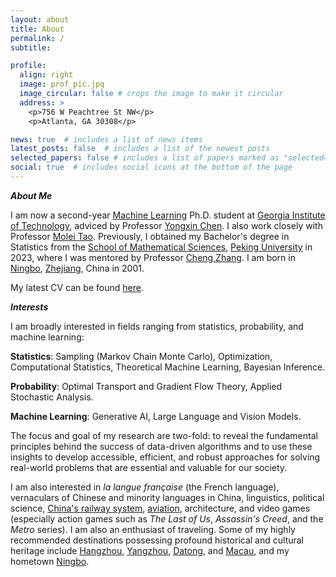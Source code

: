 ```yaml
---
layout: about
title: About
permalink: /
subtitle: 

profile:
  align: right
  image: prof_pic.jpg
  image_circular: false # crops the image to make it circular
  address: >
    <p>756 W Peachtree St NW</p>
    <p>Atlanta, GA 30308</p>

news: true  # includes a list of news items
latest_posts: false  # includes a list of the newest posts
selected_papers: false # includes a list of papers marked as "selected={true}"
social: true  # includes social icons at the bottom of the page
---
```


<strong><em>About Me</em></strong>

I am now a second-year <a href='https://ml.gatech.edu/'>Machine Learning</a> Ph.D. student at <a href='https://www.gatech.edu/'>Georgia Institute of Technology</a>, adviced by Professor <a href='https://yongxin.ae.gatech.edu/'>Yongxin Chen</a>. I also work closely with Professor <a href='https://mtao8.math.gatech.edu/index.html'>Molei Tao</a>. Previously, I obtained my Bachelor's degree in Statistics from the <a href='http://www.math.pku.edu.cn/'>School of Mathematical Sciences</a>, <a href='https://www.pku.edu.cn/'>Peking University</a> in 2023, where I was mentored by Professor <a href='https://zcrabbit.github.io/'>Cheng Zhang</a>. I am born in <a href='https://en.wikipedia.org/wiki/Ningbo/'>Ningbo</a>, <a href='https://en.wikipedia.org/wiki/Zhejiang'>Zhejiang</a>, China in 2001.

My latest CV can be found <a href='https://alexandreguo2001.github.io/assets/pdf/Wei_Guo_CV.pdf'>here</a>.

<strong><em>Interests</em></strong>

I am broadly interested in fields ranging from statistics, probability, and machine learning:

<strong>Statistics</strong>: Sampling (Markov Chain Monte Carlo), Optimization, Computational Statistics, Theoretical Machine Learning, Bayesian Inference.

<strong>Probability</strong>: Optimal Transport and Gradient Flow Theory, Applied Stochastic Analysis.

<strong>Machine Learning</strong>: Generative AI, Large Language and Vision Models.

The focus and goal of my research are two-fold: to reveal the fundamental principles behind the success of data-driven algorithms and to use these insights to develop accessible, efficient, and robust approaches for solving real-world problems that are essential and valuable for our society.

I am also interested in <i>la langue française</i> (the French language), vernaculars of Chinese and minority languages in China, linguistics, political science, <a href="https://www.openrailwaymap.org/">China's railway system</a>, <a href="https://www.flightradar24.com/">aviation</a>, architecture, and video games (especially action games such as <i>The Last of Us</i>, <i>Assassin's Creed</i>, and the <i>Metro</i> series). I am also an enthusiast of traveling. Some of my highly recommended destinations possessing profound historical and cultural heritage include <a href='https://en.wikipedia.org/wiki/Hangzhou'>Hangzhou</a>, <a href='https://en.wikipedia.org/wiki/Yangzhou'>Yangzhou</a>, <a href='https://en.wikipedia.org/wiki/Datong'>Datong</a>, and <a href='https://en.wikipedia.org/wiki/Macau'>Macau</a>, and my hometown <a href='https://en.wikipedia.org/wiki/Ningbo/'>Ningbo</a>.

